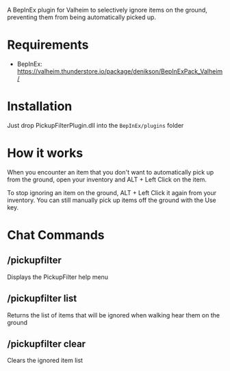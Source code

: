 A BepInEx plugin for Valheim to selectively ignore items on the ground, preventing them from being automatically picked up.

# Requirements
- BepInEx: https://valheim.thunderstore.io/package/denikson/BepInExPack_Valheim/

# Installation
Just drop PickupFilterPlugin.dll into the `BepInEx/plugins` folder

# How it works

When you encounter an item that you don't want to automatically pick up from the ground, open your inventory and ALT + Left Click on the item.

To stop ignoring an item on the ground, ALT + Left Click it again from your inventory. You can still manually pick up items off the ground with the Use key.

# Chat Commands

## /pickupfilter

Displays the PickupFilter help menu

## /pickupfilter list

Returns the list of items that will be ignored when walking hear them on the ground

## /pickupfilter clear

Clears the ignored item list 

